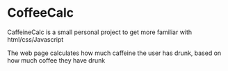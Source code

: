 # CoffeeCalc
CaffeineCalc is a small personal project to get more familiar with html/css/Javascript

The web page calculates how much caffeine the user has drunk, based on how much coffee they have drunk
